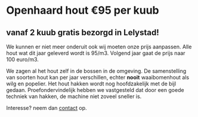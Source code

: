 # Openhaard hout €95 per kuub
## vanaf 2 kuub gratis bezorgd in Lelystad!

We kunnen er niet meer onderuit ook wij moeten onze prijs aanpassen. Alle hout wat dit jaar geleverd wordt is 95/m3. Volgend jaar gaat de prijs naar 100 euro/m3.

We zagen al het hout zelf in de bossen in de omgeving. De samenstelling van soorten hout kan per jaar verschillen, echter **nooit** waaibomenhout als wilg en popelier. Het hout hakken wordt nog hoofdzakelijk met de bijl gedaan. Proefondervindelijk hebben we vastgesteld dat door een goede techniek van hakken, de machine niet zoveel sneller is.

Interesse? neem dan [contact](./contact.html) op.
